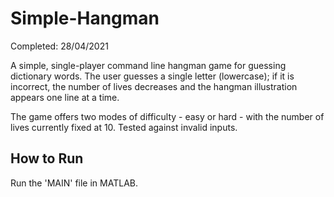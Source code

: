 # Simple-Hangman
Completed: 28/04/2021

A simple, single-player command line hangman game for guessing dictionary words. The user guesses a single letter (lowercase); if it is incorrect, the number of lives decreases and the hangman illustration appears one line at a time.

The game offers two modes of difficulty - easy or hard - with the number of lives currently fixed at 10. Tested against invalid inputs.

## How to Run
Run the 'MAIN' file in MATLAB.
